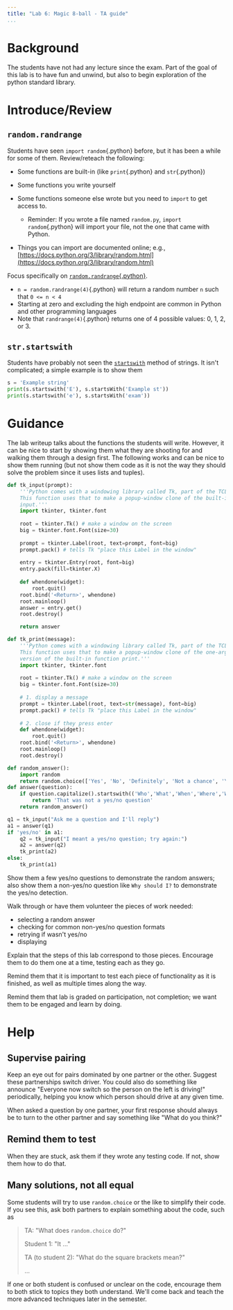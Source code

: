 ```yaml
---
title: "Lab 6: Magic 8-ball - TA guide"
...
```


# Background

The students have not had any lecture since the exam.
Part of the goal of this lab is to have fun and unwind, but also to begin exploration of the python standard library.

# Introduce/Review

## `random.randrange`

Students have seen `import random`{.python} before, but it has been a while for some of them.
Review/reteach the following:

-   Some functions are built-in (like `print`{.python} and `str`{.python})
-   Some functions you write yourself
-   Some functions someone else wrote but you need to `import` to get access to.
    -   Reminder: If you wrote a file named `random.py`, `import random`{.python} will import your file, not the one that came with Python.

-   Things you can import are documented online; e.g., [https://docs.python.org/3/library/random.html](https://docs.python.org/3/library/random.html)

Focus specifically on [`random.randrange`{.python}](https://docs.python.org/3/library/random.html#random.randrange).

-   `n = random.randrange(4)`{.python} will return a random number `n` such that `0 <= n < 4`
-   Starting at zero and excluding the high endpoint are common in Python and other programming languages
-   Note that `randrange(4)`{.python} returns one of 4 possible values: 0, 1, 2, or 3.

## `str.startswith`

Students have probably not seen the [`startswith`](https://docs.python.org/3/library/stdtypes.html?str.startswith) method of strings.
It isn't complicated; a simple example is to show them

````python
s = 'Example string'
print(s.startswith('E'), s.startsWith('Example st'))
print(s.startswith('e'), s.startsWith('exam'))
````

# Guidance

The lab writeup talks about the functions the students will write.
However, it can be nice to start by showing them what they are shooting for and walking them through a design first.
The following works and can be nice to show them running (but not show them code as it is not the way they should solve the problem since it uses lists and tuples).

````python
def tk_input(prompt):
    '''Python comes with a windowing library called Tk, part of the TCL/Tk system.
    This function uses that to make a popup-window clone of the built-in function
    input.'''
    import tkinter, tkinter.font
    
    root = tkinter.Tk() # make a window on the screen
    big = tkinter.font.Font(size=30)
    
    prompt = tkinter.Label(root, text=prompt, font=big)
    prompt.pack() # tells Tk "place this Label in the window"
    
    entry = tkinter.Entry(root, font=big)
    entry.pack(fill=tkinter.X)
    
    def whendone(widget):
        root.quit()
    root.bind('<Return>', whendone)
    root.mainloop()
    answer = entry.get()
    root.destroy()

    return answer

def tk_print(message):
    '''Python comes with a windowing library called Tk, part of the TCL/Tk system.
    This function uses that to make a popup-window clone of the one-argument
    version of the built-in function print.'''
    import tkinter, tkinter.font
    
    root = tkinter.Tk() # make a window on the screen
    big = tkinter.font.Font(size=30)
    
    # 1. display a message
    prompt = tkinter.Label(root, text=str(message), font=big)
    prompt.pack() # tells Tk "place this Label in the window"
    
    # 2. close if they press enter
    def whendone(widget):
        root.quit()
    root.bind('<Return>', whendone)
    root.mainloop()
    root.destroy()

def random_answer():
    import random
    return random.choice(['Yes', 'No', 'Definitely', 'Not a chance', 'Your guess is as good as mine'])
def answer(question):
    if question.capitalize().startswith(('Who','What','When','Where','Why','How')):
        return 'That was not a yes/no question'
    return random_answer()

q1 = tk_input("Ask me a question and I'll reply")
a1 = answer(q1)
if 'yes/no' in a1:
    q2 = tk_input("I meant a yes/no question; try again:")
    a2 = answer(q2)
    tk_print(a2)
else:
    tk_print(a1)

````

Show them a few yes/no questions to demonstrate the random answers;
also show them a non-yes/no question like `Why should I?` to demonstrate the yes/no detection.

Walk through or have them volunteer the pieces of work needed:

-   selecting a random answer
-   checking for common non-yes/no question formats
-   retrying if wasn't yes/no
-   displaying

Explain that the steps of this lab correspond to those pieces.
Encourage them to do them one at a time, testing each as they go.

Remind them that it is important to test each piece of functionality as it is finished, as well as multiple times along the way.

Remind them that lab is graded on participation, not completion; we want them to be engaged and learn by doing.

# Help

## Supervise pairing

Keep an eye out for pairs dominated by one partner or the other.
Suggest these partnerships switch driver.
You could also do something like announce "Everyone now switch so the person on the left is driving!" periodically, helping you know which person should drive at any given time.

When asked a question by one partner, your first response should always be to turn to the other partner and say something like "What do you think?"

## Remind them to test

When they are stuck, ask them if they wrote any testing code.
If not, show them how to do that.

## Many solutions, not all equal

Some students will try to use `random.choice` or the like to simplify their code.
If you see this, ask both partners to explain something about the code, such as

> TA: "What does `random.choice` do?"
>
> Student 1: "It …"
>
> TA (to student 2): "What do the square brackets mean?"
> 
> …

If one or both student is confused or unclear on the code,
encourage them to both stick to topics they both understand.
We'll come back and teach the more advanced techniques later in the semester.

